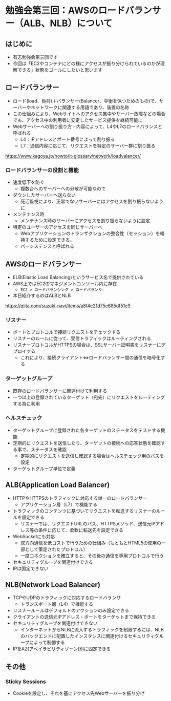 # 勉強会第三回：AWSのロードバランサー（ALB、NLB）について

## はじめに

- 有志勉強会第三回です
- 今回は「EC2やコンテナにどの様にアクセスが振り分けられているのかが理解できる」状態をゴールにしたいと思います

## ロードバランサー

- ロード(load、負荷)＋バランサー(Balancer、平衡を保つためのもの)で、サーバーやネットワークに関連する用語であり、装置の名称
- この仕組みにより、Webサイトへのアクセス集中やサーバー故障などの場合でも、アクセス中の利用者に安定したサービス提供を継続可能に
- Webサーバーへの割り振り方・内容によって、L4やL7のロードバランスと呼ばれる
  - L4：IPアドレスとポート番号によって割り振る
  - L7：通信内容に応じて、リクエストを特定のサーバー群に割り振る

<https://www.kagoya.jp/howto/it-glossary/network/loadvalancer/>

### ロードバランサーの役割と機能

- 速度低下を防ぐ
  - 複数台へのサーバーへの分散が可能なので
- ダウンしたサーバーへ送らない
  - 死活監視により、正常でないサーバーにはアクセスを割り振らないように
- メンテナンス時
  - メンテナンス時のサーバーにアクセスを割り振らないように設定
- 特定のユーザーのアクセスを同じサーバーへ
  - Webアプリケーションのトランザクションの整合性（セッション）を維持するために設定できる。
  - パーシステンスと呼ばれる

## AWSのロードバランサー

- ELB(Elastic Load Balancing)というサービス名で提供されている
- AWS上ではEC2のマネジメントコンソール内に存在
  - `EC2 > ロードバランシング > ロードバランサ―`
- 本日紹介するのはALBとNLB

<https://qiita.com/suzuki-navi/items/a8f4e21d75e685df51e9>

### リスナー

- ポートとプロトコルで接続リクエストをチェックする
- リスナーのルールに従って、受信トラフィックはルーティングされる
- リスナープロトコルがHTTPSの場合は、SSLサーバー証明書をリスナーにデプロイする
  - これにより、接続クライアント⇔ロードバランサー間の通信を暗号化する

### ターゲットグループ

- 既存のロードバランサーに関連付けて利用する
- 一つ以上の登録されているターゲット（宛先）にリクエストをルーティングする為に利用

### ヘルスチェック

- ターゲットグループに登録された各ターゲットのステータスをテストする機能
- 定期的にリクエストを送信したり、ターゲットの接続への応答状態を確認する事で、ステータスを確認
  - 定期的にリクエストを送信し確認する場合はヘルスチェック用のパスを設定
- ターゲットグループ単位で定義

## ALB(Application Load Balancer)

- HTTPやHTTPSのトラフィックに対応する単一のロードバランサー
  - アプリケーション層（L7）で機能する
- トラフィックのコンテンツに基づいてリクエストを転送するリスナーのルールを設定できる
  - リスナーでは、リクエストURLのパス、HTTPSメソッド、送信元IPアドレス等の条件に応じて、柔軟に転送先を設定できる
- WebSocketにも対応
  - 双方向通信を低コストで行うための仕組み（もともとHTML5の使用の一部として策定されたプロトコル）
  - 一度コネクションを確立すると、その後の通信を専用プロトコルで行う
- セキュリティグループを関連付けできる
- IPは固定できない

## NLB(Network Load Balancer)

- TCPやUDPのトラフィックに対応するロードバランサ
  - トランスポート層（L4）で機能する
- リスナールールはデフォルトのアクションのみ設定できる
- クライアントの送信元IPアドレス・ポートをターゲットまで保持できる
- セキュリティグループを関連付けできない
  - インターネットからNLBに流入するトラフィックを制限するには、NLBのバックエンドに配置したインスタンスに関連付けるセキュリティグループによって制御する
- IPをAZ(アベイラビリティゾーン)別に固定できる

## その他

### Sticky Sessions

- Cookieを設定し、それを基にアクセス先Webサーバーを振り分け
